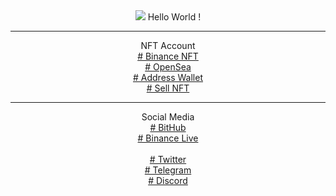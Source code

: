 
<center>
<img src="https://avatars.githubusercontent.com/u/19859787?v=4"/>
Hello World !
</br>
<hr class="cyberpunk glitched" />
NFT Account</br>
<a href="https://s.id/0xBA-binancenft" target="_blank"># Binance NFT</a>
</br>
<a href="https://s.id/0xBA-openseanft" target="_blank"># OpenSea</a>
</br>
<a href="https://bit.ly/BayiiAlienn" target="_blank"># Address Wallet</a>
</br>
<a href="https://s.id/Baby-_-Alien" target="_blank"># Sell NFT</a>
<hr class="cyberpunk glitched" />
Social Media</br>
<a href="https://bayiialienn.github.io/babyalien.github.io" target="_blank"># BitHub</a>
</br>
<a href="https://www.binance.me/id/live/u/27177728" target="_blank"># Binance Live</a>
</br></br>
<a href="https://twitter.com/redhonifadli" target="_blank"># Twitter</a>
</br>
<a href="https://t.me/BabyAlien_ID" target="_blank"># Telegram</a>
</br>
<a href="https://discord.com/users/633558230148055060" target="_blank"># Discord</a>



</center>
</br>

